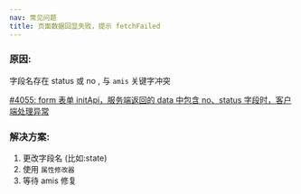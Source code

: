 ```yaml
---
nav: 常见问题
title: 页面数据回显失败，提示 fetchFailed
---
```


### 原因:

字段名存在 status 或 no , 与 `amis` 关键字冲突

<a href="https://github.com/baidu/amis/issues/4055" target="_blank">
#4055: form 表单 initApi，服务端返回的 data 中包含 no、status 字段时，客户端处理异常
</a>

### 解决方案:

1. 更改字段名 (比如:state)
2. 使用 `属性修改器`
3. 等待 amis 修复
